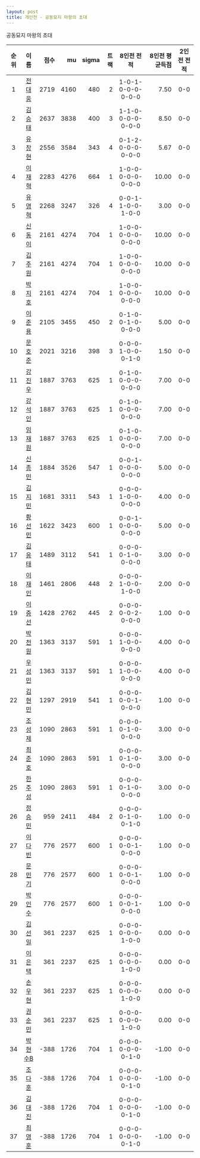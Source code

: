 ```yaml
---
layout: post
title: 개인전 - 공동묘지 마왕의 초대
---
```


공동묘지 마왕의 초대

| 순위 | 이름 | 점수 | mu | sigma | 트랙 | 8인전 전적 | 8인전 평균득점 | 2인전 전적 |
|:---:|:---:|---:|---:|---:|---:|:---:|---:|:---:|
| 1 | [전대웅](../jeondaewoong) | 2719 | 4160 | 480 | 2 | 1-0-1-0-0-0-0-0-0 | 7.50 | 0-0 |
| 2 | [김승태](../gimseungtae) | 2637 | 3838 | 400 | 3 | 1-1-0-0-0-0-0-0-0 | 8.50 | 0-0 |
| 3 | [유창현](../yuchanghyeon) | 2556 | 3584 | 343 | 4 | 0-1-2-0-0-0-0-0-0 | 5.67 | 0-0 |
| 4 | [이재혁](../ijaehyeok) | 2283 | 4276 | 664 | 1 | 1-0-0-0-0-0-0-0-0 | 10.00 | 0-0 |
| 5 | [유영혁](../yuyeonghyeok) | 2268 | 3247 | 326 | 4 | 0-0-1-1-0-0-1-0-0 | 3.00 | 0-0 |
| 6 | [신동이](../shindongi) | 2161 | 4274 | 704 | 1 | 1-0-0-0-0-0-0-0-0 | 10.00 | 0-0 |
| 7 | [김주원](../gimjuwon) | 2161 | 4274 | 704 | 1 | 1-0-0-0-0-0-0-0-0 | 10.00 | 0-0 |
| 8 | [박지호](../bakjiho) | 2161 | 4274 | 704 | 1 | 1-0-0-0-0-0-0-0-0 | 10.00 | 0-0 |
| 9 | [이준용](../ijunyong) | 2105 | 3455 | 450 | 2 | 0-1-0-0-1-0-0-0-0 | 5.00 | 0-0 |
| 10 | [문호준](../munhojun) | 2021 | 3216 | 398 | 3 | 0-0-0-1-0-0-0-1-0 | 1.50 | 0-0 |
| 11 | [강진우](../gangjinwu) | 1887 | 3763 | 625 | 1 | 0-1-0-0-0-0-0-0-0 | 7.00 | 0-0 |
| 12 | [강석인](../gangseokin) | 1887 | 3763 | 625 | 1 | 0-1-0-0-0-0-0-0-0 | 7.00 | 0-0 |
| 13 | [임재원](../imjaewon) | 1887 | 3763 | 625 | 1 | 0-1-0-0-0-0-0-0-0 | 7.00 | 0-0 |
| 14 | [신종민](../shinjongmin) | 1884 | 3526 | 547 | 1 | 0-0-1-0-0-0-0-0-0 | 5.00 | 0-0 |
| 15 | [김지민](../gimjimin) | 1681 | 3311 | 543 | 1 | 0-0-0-1-0-0-0-0-0 | 4.00 | 0-0 |
| 16 | [황선민](../hwangseongmin) | 1622 | 3423 | 600 | 1 | 0-0-1-0-0-0-0-0-0 | 5.00 | 0-0 |
| 17 | [김응태](../gimeungtae) | 1489 | 3112 | 541 | 1 | 0-0-0-0-1-0-0-0-0 | 3.00 | 0-0 |
| 18 | [이재인](../ijaein) | 1461 | 2806 | 448 | 2 | 0-0-0-1-0-0-1-0-0 | 2.00 | 0-0 |
| 19 | [이중선](../ijungseon) | 1428 | 2762 | 445 | 2 | 0-0-0-0-0-2-0-0-0 | 1.00 | 0-0 |
| 20 | [박천원](../bakcheonwon) | 1363 | 3137 | 591 | 1 | 0-0-0-1-0-0-0-0-0 | 4.00 | 0-0 |
| 21 | [우성민](../useongmin) | 1363 | 3137 | 591 | 1 | 0-0-0-1-0-0-0-0-0 | 4.00 | 0-0 |
| 22 | [김현민](../gimhyunmin) | 1297 | 2919 | 541 | 1 | 0-0-0-0-0-1-0-0-0 | 1.00 | 0-0 |
| 23 | [조성제](../joseongje) | 1090 | 2863 | 591 | 1 | 0-0-0-0-1-0-0-0-0 | 3.00 | 0-0 |
| 24 | [최준호](../choijunho) | 1090 | 2863 | 591 | 1 | 0-0-0-0-1-0-0-0-0 | 3.00 | 0-0 |
| 25 | [한주성](../hanjuseong) | 1090 | 2863 | 591 | 1 | 0-0-0-0-1-0-0-0-0 | 3.00 | 0-0 |
| 26 | [정승민](../jeongseungmin) | 959 | 2411 | 484 | 2 | 0-0-0-0-1-0-0-1-0 | 1.00 | 0-0 |
| 27 | [이다빈](../idabin) | 776 | 2577 | 600 | 1 | 0-0-0-0-0-1-0-0-0 | 1.00 | 0-0 |
| 28 | [문민기](../munmingi) | 776 | 2577 | 600 | 1 | 0-0-0-0-0-1-0-0-0 | 1.00 | 0-0 |
| 29 | [박인수](../bakinsu) | 776 | 2577 | 600 | 1 | 0-0-0-0-0-1-0-0-0 | 1.00 | 0-0 |
| 30 | [김선일](../gimseonil) | 361 | 2237 | 625 | 1 | 0-0-0-0-0-0-1-0-0 | 0.00 | 0-0 |
| 31 | [이은택](../ieuntaek) | 361 | 2237 | 625 | 1 | 0-0-0-0-0-0-1-0-0 | 0.00 | 0-0 |
| 32 | [손우현](../sonuhyeon) | 361 | 2237 | 625 | 1 | 0-0-0-0-0-0-1-0-0 | 0.00 | 0-0 |
| 33 | [권순민](../gweonsoonmin) | 361 | 2237 | 625 | 1 | 0-0-0-0-0-0-1-0-0 | 0.00 | 0-0 |
| 34 | [박현수B](../bakhyeonsu-b) | -388 | 1726 | 704 | 1 | 0-0-0-0-0-0-0-1-0 | -1.00 | 0-0 |
| 35 | [조다훈](../jodahun) | -388 | 1726 | 704 | 1 | 0-0-0-0-0-0-0-1-0 | -1.00 | 0-0 |
| 36 | [김대진](../gimdaejin) | -388 | 1726 | 704 | 1 | 0-0-0-0-0-0-0-1-0 | -1.00 | 0-0 |
| 37 | [최영훈](../choiyeonghun) | -388 | 1726 | 704 | 1 | 0-0-0-0-0-0-0-1-0 | -1.00 | 0-0 |
